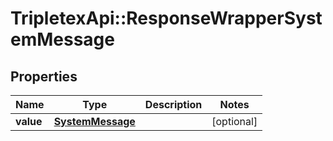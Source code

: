 # TripletexApi::ResponseWrapperSystemMessage

## Properties
Name | Type | Description | Notes
------------ | ------------- | ------------- | -------------
**value** | [**SystemMessage**](SystemMessage.md) |  | [optional] 


